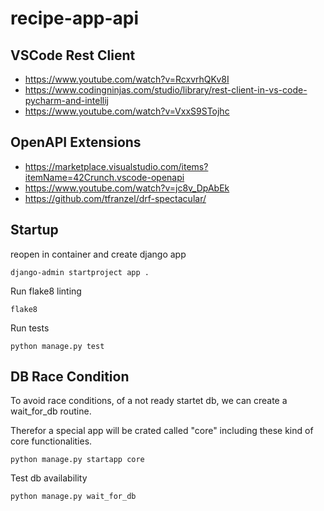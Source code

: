 # recipe-app-api

## VSCode Rest Client

* https://www.youtube.com/watch?v=RcxvrhQKv8I
* https://www.codingninjas.com/studio/library/rest-client-in-vs-code-pycharm-and-intellij
* https://www.youtube.com/watch?v=VxxS9STojhc

## OpenAPI Extensions

* https://marketplace.visualstudio.com/items?itemName=42Crunch.vscode-openapi
* https://www.youtube.com/watch?v=jc8v_DpAbEk
* https://github.com/tfranzel/drf-spectacular/

## Startup

reopen in container and create django app

```
django-admin startproject app .
```

Run flake8 linting

```
flake8
```

Run tests

```
python manage.py test
```

## DB Race Condition

To avoid race conditions, of a not ready startet db, we can create a wait_for_db routine.

Therefor a special app will be crated called "core" including these kind of core functionalities.

```
python manage.py startapp core
```

Test db availability

```
python manage.py wait_for_db
```
